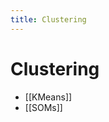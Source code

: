 ```yaml
---
title: Clustering
---
```


# Clustering
- [[KMeans]]
- [[SOMs]]








































